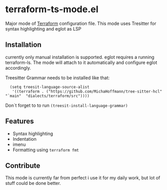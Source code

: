 # terraform-ts-mode.el

Major mode of [Terraform](http://www.terraform.io/) configuration file. This mode uses Tresitter for syntax highlighting and eglot as LSP


## Installation

currently only manual installation is supported. eglot requires a running terraform-ls. The mode will attach to it automatically and configure eglot accordingly.

Treesitter Grammar needs to be installed like that:

```
  (setq treesit-language-source-alist
   '((terraform . ("https://github.com/MichaHoffmann/tree-sitter-hcl"  "`main"  "dialects/terraform/src"))))
```

Don´t forget to to run ```(treesit-install-language-grammar)```

## Features

- Syntax highlighting
- Indentation
- imenu
- Formatting using `terraform fmt`

## Contribute

This mode is currently far from perfect i use it for my daily work, but lot of stuff could be done better. 


